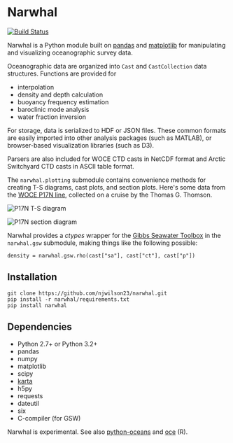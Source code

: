 # Narwhal

[![Build Status](https://travis-ci.org/njwilson23/narwhal.svg?branch=master)](https://travis-ci.org/njwilson23/narwhal)

Narwhal is a Python module built on [pandas](http://pandas.pydata.org/) and
[matplotlib](http://matplotlib.org/) for manipulating and visualizing
oceanographic survey data.

Oceanographic data are organized into `Cast` and `CastCollection` data structures. Functions are provided for

- interpolation
- density and depth calculation
- buoyancy frequency estimation
- baroclinic mode analysis
- water fraction inversion

For storage, data is serialized to HDF or JSON files. These common formats are
easily imported into other analysis packages (such as MATLAB), or browser-based
visualization libraries (such as D3).

Parsers are also included for WOCE CTD casts in NetCDF format and Arctic
Switchyard CTD casts in ASCII table format.

The `narwhal.plotting` submodule contains convenience methods for creating T-S
diagrams, cast plots, and section plots. Here's some data from the [WOCE P17N
line](http://cchdo.ucsd.edu/cruise/325021_1), collected on a cruise by the
Thomas G. Thomson.

![P17N T-S diagram](https://rawgit.com/njwilson23/narwhal/gh-pages/ts-demo.png)

![P17N section diagram](https://rawgit.com/njwilson23/narwhal/gh-pages/section-demo.png)

Narwhal provides a *ctypes* wrapper for the
[Gibbs Seawater Toolbox](http://www.teos-10.org/pubs/gsw/html/gsw_contents.html)
in the `narwhal.gsw` submodule, making things like the following possible:

    density = narwhal.gsw.rho(cast["sa"], cast["ct"], cast["p"])

## Installation

    git clone https://github.com/njwilson23/narwhal.git
    pip install -r narwhal/requirements.txt
    pip install narwhal

## Dependencies

- Python 2.7+ or Python 3.2+
- pandas
- numpy
- matplotlib
- scipy
- [karta](https://github.com/njwilson23/karta)
- h5py
- requests
- dateutil
- six
- C-compiler (for GSW)

Narwhal is experimental. See also
[python-oceans](https://github.com/ocefpaf/python-oceans) and
[oce](https://github.com/dankelley/oce) (R).

